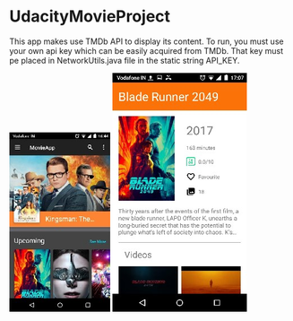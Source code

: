 # UdacityMovieProject
This app makes use TMDb API to display its content.
To run, you must use your own api key which can be easily acquired from TMDb.
That key must pe placed in NetworkUtils.java file in the static string API_KEY.

![alt text](https://github.com/Cnikhil7/Tmdb/blob/master/Screenshot%20(25-Sep-2017%2016_44_31).jpg)
![alt text](https://github.com/Cnikhil7/Tmdb/blob/master/Screenshot%20(25-Sep-2017%2017_07_52).jpg)
